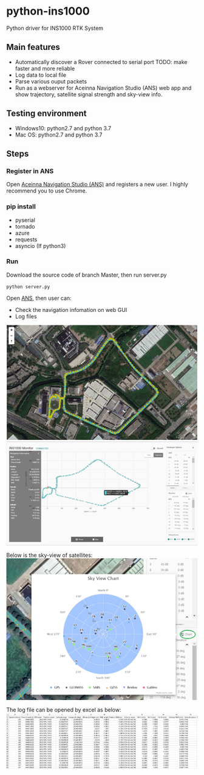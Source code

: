 # python-ins1000
Python driver for INS1000 RTK System


## Main features
- Automatically discover a Rover connected to serial port  TODO: make faster and more reliable
- Log data to local file
- Parse various ouput packets
- Run as a webserver for Aceinna Navigation Studio (ANS) web app and show trajectory, satellite signal strength and sky-view info.

## Testing environment 
- Windows10: python2.7 and python 3.7
- Mac OS: python2.7 and python 3.7

## Steps

### Register in ANS
Open [Aceinna Navigation Studio (ANS)](https://developers.aceinna.com/) and registers a new user.
I highly recommend you to use Chrome.

### pip install
- pyserial
- tornado
- azure
- requests
- asyncio (If python3)

### Run
Download the source code of branch Master, then run server.py
```
python server.py
```

Open [ANS](https://developers.aceinna.com/ins), then user can:
- Check the navigation infomation on web GUI
- Log files

![maps](/img/maps.png)
![trajectory](/img/trajectory.png)

Below is the sky-view of satellites:
![skyview](/img/skyview.png)

The log file can be opened by excel as below:
![log_data](/img/log_data.png)

